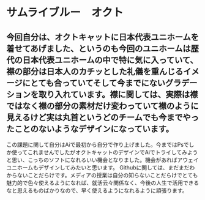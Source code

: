 # サムライブルー　オクト




## 今回自分は、オクトキャットに日本代表ユニホームを着せてあげました、というのも今回のユニホームは歴代の日本代表ユニホームの中で特に気に入っていて、襟の部分は日本人のカチッとした礼儀を重んじるイメージにとても合っていてそして今までにないグラデーションを取り入れています。襟に関しては、実際は襟ではなく襟の部分の素材だけ変わっていて襟のように見えるけど実は丸首というどのチームでも今までやったことのないようなデザインになっています。
この課題に関して自分はAiで最初から自分で作り上げました。今まではPsでしか使ってこれませんでしたがオクトキャットのデザインでAiでトライしてみようと思い、こっちのソフトになれるいい機会となりました。機会があればアウェイユニホームもデザインしてみたいと思います。
Githubに関しては、まだまだわからないことだらけです。メディアの授業は自分の知らないことだらけでとても魅力的で色々使えるようになれば、就活云々関係なく、今後の人生で活用できるなと思えるものばかりなので、早く使えるようになれるように頑張ります。

